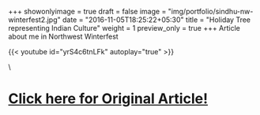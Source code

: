 +++
showonlyimage = true
draft = false
image = "img/portfolio/sindhu-nw-winterfest2.jpg"
date = "2016-11-05T18:25:22+05:30"
title = "Holiday Tree representing Indian Culture"
weight = 1
preview_only = true
+++
Article about me in Northwest Winterfest

{{< youtube id="yrS4c6tnLFk"  autoplay="true" >}}

\



# **[Click here for Original Article!](https://northwestwinterfest.com/indian-painted-tree/)**